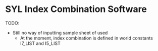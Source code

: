 # SYL Index Combination Software

TODO:
- Still no way of inputting sample sheet of used
	- At the moment, index combination is defined in world constants I7_LIST and I5_LIST
